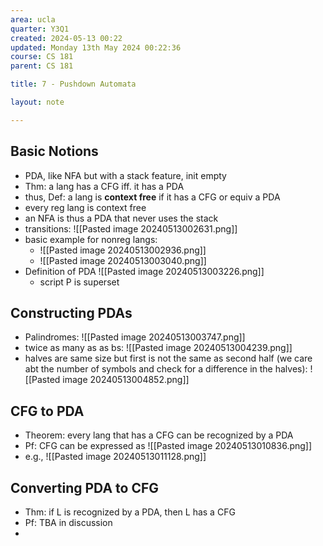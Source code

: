 ```yaml
---
area: ucla
quarter: Y3Q1
created: 2024-05-13 00:22
updated: Monday 13th May 2024 00:22:36
course: CS 181
parent: CS 181

title: 7 - Pushdown Automata

layout: note

---
```

## Basic Notions
- PDA, like NFA but with a stack feature, init empty
- Thm: a lang has a CFG iff. it has a PDA
- thus, Def: a lang is **context free** if it has a CFG or equiv a PDA
- every reg lang is context free
- an NFA is thus a PDA that never uses the stack
- transitions: ![[Pasted image 20240513002631.png]]
- basic example for nonreg langs: 
	- ![[Pasted image 20240513002936.png]]
	- ![[Pasted image 20240513003040.png]]
- Definition of PDA ![[Pasted image 20240513003226.png]]
	- script P is superset
## Constructing PDAs
- Palindromes: ![[Pasted image 20240513003747.png]]
- twice as many as as bs: ![[Pasted image 20240513004239.png]]
- halves are same size but first is not the same as second half (we care abt the number of symbols and check for a difference in the halves): ![[Pasted image 20240513004852.png]]

## CFG to PDA
- Theorem: every lang that has a CFG can be recognized by a PDA
- Pf: CFG can be expressed as ![[Pasted image 20240513010836.png]]
- e.g., ![[Pasted image 20240513011128.png]]
## Converting PDA to CFG
- Thm: if L is recognized by a PDA, then L has a CFG
- Pf: TBA in discussion
- 